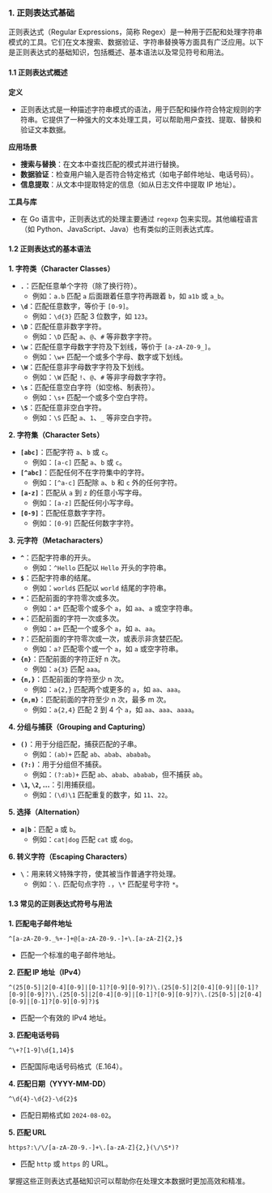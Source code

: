 ### 1. 正则表达式基础

正则表达式（Regular Expressions，简称 Regex）是一种用于匹配和处理字符串模式的工具。它们在文本搜索、数据验证、字符串替换等方面具有广泛应用。以下是正则表达式的基础知识，包括概述、基本语法以及常见符号和用法。

#### 1.1 正则表达式概述

**定义**
- 正则表达式是一种描述字符串模式的语法，用于匹配和操作符合特定规则的字符串。它提供了一种强大的文本处理工具，可以帮助用户查找、提取、替换和验证文本数据。

**应用场景**
- **搜索与替换**：在文本中查找匹配的模式并进行替换。
- **数据验证**：检查用户输入是否符合特定格式（如电子邮件地址、电话号码）。
- **信息提取**：从文本中提取特定的信息（如从日志文件中提取 IP 地址）。

**工具与库**
- 在 Go 语言中，正则表达式的处理主要通过 `regexp` 包来实现。其他编程语言（如 Python、JavaScript、Java）也有类似的正则表达式库。

#### 1.2 正则表达式的基本语法

**1. 字符类（Character Classes）**
- **`.`**：匹配任意单个字符（除了换行符）。
  - 例如：`a.b` 匹配 `a` 后面跟着任意字符再跟着 `b`，如 `a1b` 或 `a_b`。
- **`\d`**：匹配任意数字，等价于 `[0-9]`。
  - 例如：`\d{3}` 匹配 3 位数字，如 `123`。
- **`\D`**：匹配任意非数字字符。
  - 例如：`\D` 匹配 `a`、`@`、`#` 等非数字字符。
- **`\w`**：匹配任意字母数字字符及下划线，等价于 `[a-zA-Z0-9_]`。
  - 例如：`\w+` 匹配一个或多个字母、数字或下划线。
- **`\W`**：匹配任意非字母数字字符及下划线。
  - 例如：`\W` 匹配 `!`、`@`、`#` 等非字母数字字符。
- **`\s`**：匹配任意空白字符（如空格、制表符）。
  - 例如：`\s+` 匹配一个或多个空白字符。
- **`\S`**：匹配任意非空白字符。
  - 例如：`\S` 匹配 `a`、`1`、`_` 等非空白字符。

**2. 字符集（Character Sets）**
- **`[abc]`**：匹配字符 `a`、`b` 或 `c`。
  - 例如：`[a-c]` 匹配 `a`、`b` 或 `c`。
- **`[^abc]`**：匹配任何不在字符集中的字符。
  - 例如：`[^a-c]` 匹配除 `a`、`b` 和 `c` 外的任何字符。
- **`[a-z]`**：匹配从 `a` 到 `z` 的任意小写字母。
  - 例如：`[a-z]` 匹配任何小写字母。
- **`[0-9]`**：匹配任意数字字符。
  - 例如：`[0-9]` 匹配任何数字字符。

**3. 元字符（Metacharacters）**
- **`^`**：匹配字符串的开头。
  - 例如：`^Hello` 匹配以 `Hello` 开头的字符串。
- **`$`**：匹配字符串的结尾。
  - 例如：`world$` 匹配以 `world` 结尾的字符串。
- **`*`**：匹配前面的字符零次或多次。
  - 例如：`a*` 匹配零个或多个 `a`，如 `aa`、`a` 或空字符串。
- **`+`**：匹配前面的字符一次或多次。
  - 例如：`a+` 匹配一个或多个 `a`，如 `a`、`aa`。
- **`?`**：匹配前面的字符零次或一次，或表示非贪婪匹配。
  - 例如：`a?` 匹配零个或一个 `a`，如 `a` 或空字符串。
- **`{n}`**：匹配前面的字符正好 n 次。
  - 例如：`a{3}` 匹配 `aaa`。
- **`{n,}`**：匹配前面的字符至少 n 次。
  - 例如：`a{2,}` 匹配两个或更多的 `a`，如 `aa`、`aaa`。
- **`{n,m}`**：匹配前面的字符至少 n 次，最多 m 次。
  - 例如：`a{2,4}` 匹配 2 到 4 个 `a`，如 `aa`、`aaa`、`aaaa`。

**4. 分组与捕获（Grouping and Capturing）**
- **`()`**：用于分组匹配，捕获匹配的子串。
  - 例如：`(ab)+` 匹配 `ab`、`abab`、`ababab`。
- **`(?:)`**：用于分组但不捕获。
  - 例如：`(?:ab)+` 匹配 `ab`、`abab`、`ababab`，但不捕获 `ab`。
- **`\1`, `\2`, ...**：引用捕获组。
  - 例如：`(\d)\1` 匹配重复的数字，如 `11`、`22`。

**5. 选择（Alternation）**
- **`a|b`**：匹配 `a` 或 `b`。
  - 例如：`cat|dog` 匹配 `cat` 或 `dog`。

**6. 转义字符（Escaping Characters）**
- **`\`**：用来转义特殊字符，使其被当作普通字符处理。
  - 例如：`\.` 匹配句点字符 `.`，`\*` 匹配星号字符 `*`。

#### 1.3 常见的正则表达式符号与用法

**1. 匹配电子邮件地址**
```regexp
^[a-zA-Z0-9._%+-]+@[a-zA-Z0-9.-]+\.[a-zA-Z]{2,}$
```
- 匹配一个标准的电子邮件地址。

**2. 匹配 IP 地址（IPv4）**
```regexp
^(25[0-5]|2[0-4][0-9]|[0-1]?[0-9][0-9]?)\.(25[0-5]|2[0-4][0-9]|[0-1]?[0-9][0-9]?)\.(25[0-5]|2[0-4][0-9]|[0-1]?[0-9][0-9]?)\.(25[0-5]|2[0-4][0-9]|[0-1]?[0-9][0-9]?)$
```
- 匹配一个有效的 IPv4 地址。

**3. 匹配电话号码**
```regexp
^\+?[1-9]\d{1,14}$
```
- 匹配国际电话号码格式（E.164）。

**4. 匹配日期（YYYY-MM-DD）**
```regexp
^\d{4}-\d{2}-\d{2}$
```
- 匹配日期格式如 `2024-08-02`。

**5. 匹配 URL**
```regexp
https?:\/\/[a-zA-Z0-9.-]+\.[a-zA-Z]{2,}(\/\S*)?
```
- 匹配 `http` 或 `https` 的 URL。

掌握这些正则表达式基础知识可以帮助你在处理文本数据时更加高效和精准。